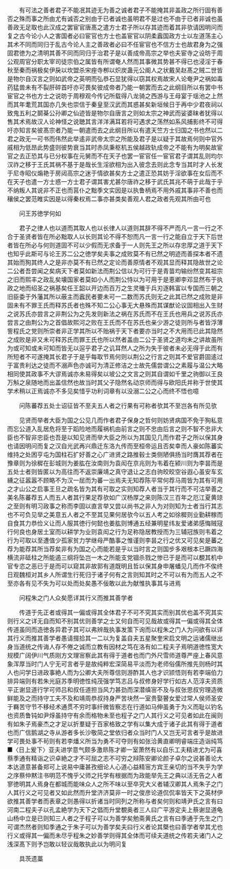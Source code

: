 <!-- { "loadSidebar": true } -->
　　有可法之善者君子不能冺其迹无为善之诚者君子不能掩其非盖政之所行固有善否之殊而事之所由尤有诚否之别由于已者诚也虽明君不是过也不由于已者非诚也虽善政无足取也此汉成之罢宦官唐髙之遣方士君子所以存其迹而着其非欤请因明问而复之古今论小人之害国者必曰宦官也方士也盖宦官以阴柔蠧国政方士以左道荡主心其术不同而同归于乱古今论人主之善政者必曰不任宦官也不信方士也故君身为之强固君徳为之清明其善不同而同归于治君子是以善成帝高宗之举也夫宦寺之设昉于周公观周官分职太宰司徒宗伯之属皆有所谓奄人然而其事微其势甚不得已也浸淫于春秋至秦而祸极矣伊戾以坎盟杀宋痤寺栁以炽炭蛊元公阍人之状戴吴赵髙之贼二世皆是物尔自汉言之则如武帝之英明而弘恭石显犹得以窃其权焉故宋人论奄尹之祸如毒药猛兽未有不裂肝碎首吁亦可畏矣彼成帝者乃能一朝罢而去之此纲目所以有罢中书宦官之书也方士之说昉于周穆观今传记所载得八龙骑之西游与王母宴于瑶池之上然而其年耄荒其国亦几失也崇信于秦皇至汉武而其惑甚矣新垣候日于再中少君夜祠以致鬼五利之鬬棊公孙卿之仙迹皆是物尔自唐言之则如太宗之神武而娑婆昧者犹得以售其术焉故汉人论神怪之说聴其言洋洋满耳若将可遇求之荡然如系风捕影终不可得吁亦知言矣彼髙宗者乃能一朝遣而去之此纲目所以有遣天竺方士归国之书也然以二君之政无一可书而伟然此举逺非武帝太宗之所能及君子是以疑于其故焉何则中官外戚相为低昂此势盛则彼势衰当其时赤凤秉枢机五侯越政轨成帝之不能有为明矣故宦官之去正恐其与已分权事在元舅而不在天子也罢一宦官任一宦官君子谓其乱则均尔汉祚之移于王氏其祸不基于是哉长生淫欲相为出入彼念去则此念专当其时才人长发于尼寺昭仪煽艳于房闼高宗之迷于情欲甚矣方士之遣正恐其妨于淫欲事在女后而不在天子也遣一方士惑一方士君子谓其害尤甚尔唐祚之移于武氏其兆不萌于此哉于乎不纳叛人其说非不正也而莒仆之黜季文实因是以执鲁柄焉不用外戚其事非不善也而穰侯之罢范睢实因是以得秦权焉二事亦甚类矣善观人君之政者先观其所由可也

　　问王苏徳学何如

　　君子之律人也以道而其取人也以长律人以道则其辞不得不严而凡一言一行之不合于圣贤者皆在所必黜取人以长则其论不得不恕而凡一言一行之能自立于天下后世者皆在所必与何则道固不可以少假而无求备于一人则先王之所以存忠厚之道于天下也知乎此斯可与论王苏二公之徳学矣夫事之成败莫不有已然之明迹而善探本者不遗其始而狥其终人之是非亦莫不有已然之定论而善原情者不观其显而释其隐故世之论二公者吾尝闻之矣病天下者莫如新法而荆公信以为可行于是青苗均输纷然变其祖宗之旧而熙丰之政乱矣壊国家者莫如小人而荆公恃以为可用于是恵卿李邓显然布于执政之地而绍圣之祸基矣任王韶以开边而百万之生灵殱于兵刃逐韩富以专国而三朝之旧臣委于外藩其所以蔽主而蠧民者要未可一二数而苏氏则无之此其已然之成败是非固未有不罪王氏而释苏氏者也殊不知二公心事无大悬殊而其谋猷论议固相出入生财之说苏氏亦尝言之非荆公为之先发则新法之祸在苏氏而不在王氏也用兵之说苏氏亦尝言之由荆公为之首倡故熙河之败在王氏而不在苏氏也亲少游之徒则所与者皆浮薄訾程氏之党则所崇者非正学其所以不贻祸于天下者要亦当时之不大用而已此其隐然之成败是非又未可释苏氏而罪王氏也所以然者盖由二公于圣贤之道均未之讲故虽所为或可知或未可知而皆无以逭乎君子之讥耳然人之所为失于彼者未必无得于此而有所短者不可遂掩其长君子于是乎每取节焉何则以荆公之行言之则其不爱官爵固逺过于富贵利达之徒而不溺声色亦诚可为清正修洁之士故先儒尝谓公之素履与温公大略相同使其政事不大谬焉诚亦未易得矣以坡公之文言之则其自谓如千里之驹御以王良万斛之泉随地而出盖信然也故当时其父子隐然名动京师而得与欧阳氏并称于世使其学术稍以正焉诚亦不多见矣惜乎功利词章有以没溺二公之心而终不悟也噫

　　问陈蕃荐五处士诏征皆不至夫五人者之行果有可称者欤其不至岂各有所见欤

　　见贤而举者大臣为国之公见几而作者君子保身之哲何则妨贤病国不免于狥私意而忘公道入乱居危将至于蹈险地而履祸机由前言之则不忠由后言之则不智不忠非大臣也不智非忠臣也吾是以知见贤而举大臣之所以为其国见几而作君子之所以保其身也请因明问而复之汉自光武再兴鼎迁东洛九传而至桓帝运且否矣幸而人豪如陈蕃实维持之处困亨屯为国柱石扩好善之心广进贤之路推毂士类侧陋俱扬当时膺其荐者在豫章则为徐穉在彭城则为姜肱在汝南则为袁闳在京兆则为韦着在颍川则为李昙而是五处士者则皆匿以为高往而不返崇廉靖之真守退让之志白驹皎皎空谷遐心虽安车玄纁之征嚣嚣不顾略不为汉一屈而为蕃一出焉夫无知荐陈平常何荐马周皆为其有可用之才山公之启事王旦之疏名皆为其有可取之实则知荐人者当于其行而不可沽举善之美名陈蕃荐五人而五人者其行果足荐欤如广汉杨厚之来则陈汉三百年之厄江夏黄琼之至则有明习政事之称而李固以直言举又尝以尚书之非人为对则知为士者当行其志也不可负见举之美意五人者之不至其见果何居欤今以五人考之如徐穉则业勤耕稼而自食其力恭俭义让而人服其徳行何懿也姜肱则博通五经兼明星纬友爱诸弟感悔贼冦行何良也身居土室而以耕学为业则袁闳之行为足称隐居教授而为三辅冠族则韦着之行为可取以至遭值少孤家贫力学继母严酷事之惟谨则李昙之行之优又可见矣是蕃之荐为能荐其所当荐矣非有为国之心而能若是乎以当时言之则国步多艰根本已蹶四海横流非砥柱之所能遏三纲将坠岂一木之所能支党锢杀戮之惨已于是而可以覩其机中官专恣之恶已于是而可以窥其非故郭有道既明且哲以保其身申屠蟠见几而作不俟终日观魏桓对其乡人所谓生行死归于诸子何有之言则知其时之不可以有为而五人之不至亦各有见不失为可以处而处矣愚不佞敢以此为献惟执事其与进焉

　　问程朱之门人众矣愿详其行义而推其善学者

　　传道于先正者或得其一偏或得其全体君子不可不究其实而别其优也盖不究其实则行义之详无自而知不别其优则善学之士又何自而可见哉故或得其一偏或得其全体传道虽同而造徳各异君子其可以弗辨哉执事发策下询而以程朱之门人为问欲有以详其行义而推其善学者愚请掇拾其一二以为复盖自夫五星聚奎宋启文明之运诸儒继出身当道统之传诲人存不倦之诚而立教有因材之笃在洛有如二程夫子焉明道徳性宽大规模广阔伊川气质刚方文理宻察此其有得于道者也而门外尺雪师道尊严座上春风意象浑厚当时门人宁无可言者乎是故纯粹宏深简易平淡而为老师俗儒所推先则杨时其人也问学日进政事絶人而为公卿大夫所尊信则游酢其人也才识颕悟则有若李端伯力排异端则有若朱光庭苏季明徳性纯茂强学笃志吕与叔修身好学行如古人范淳夫资质平正谢显道行学可师吕和叔任道担当风力甚劲而深潜缜宻不及与叔张思叔穷理造微鲜能及之而持守工夫不及和靖周恭叔持身严苦块然一室贵娶瞽女爱过常人侯师圣安于羇苦守节不移经术通贯不穷时事纤微皆察志在行道如马伸虽勇于为义而耻以钓名也资质鲁钝如尹焞虽持守有余而格物未至也程子之门人其行义之可见者如此在闽则有如朱子焉豪杰之才足以折羣疑于百家格致之学有以集大成于诸子此其有得于道者也而广信鹅湖之寺从游者多长沙敬简之堂依归者众当时门人又岂无可言者乎是故进学可畏处事不茍则有若李燔义所当为勇不可夺则有如张洽黄直卿明睿端庄造诣纯笃■〈日上爰下〉亚夫进学意气颇多激昻陈才卿一室萧然有以自乐工夫精进尤为可喜蔡季通有精诣之识卓絶之才不可屈之志不可穷之辩陈安卿论颜子卓尔之说甚善论大本达道意甚备郑可上说易中庸甚孜细论人心道心益精宻方宾王亲切的当不失乎为学之序蔡仲黙注书明范不愧乎父师之托学有根据而为政能举先王之典以活无告之人者寥徳明其人焉身在都城而能味众人之所不味以至卒究大义者辅汉卿其人焉朱子之门人其行义之可见者又如此然而升堂济济莫非一时之俊彦论道侃侃率皆天下之英材伊欲推其善学者而表章之则愚得以折诸当时同列之所称与者矣何则和靖尹氏之言有曰河南二程夫子以孔孟絶学为天下之倡而升堂覩奥者三人曰广平游定夫上蔡谢显道龟山杨中立是已则知三人者之于程子可以为善学矣勉斋黄氏之言有曰季通于先生之门可谓杰然者则知季通之于朱子可以为善学矣夫曰行义者论其槩也曰善学者举其尤也行义或得其一偏而未尽乎程朱之妙善学则得其全体而可续夫道统之传若夫诸门人之浅深髙下则予岂敢以轻议哉敢执此以为明问复

　　具茨遗藁
